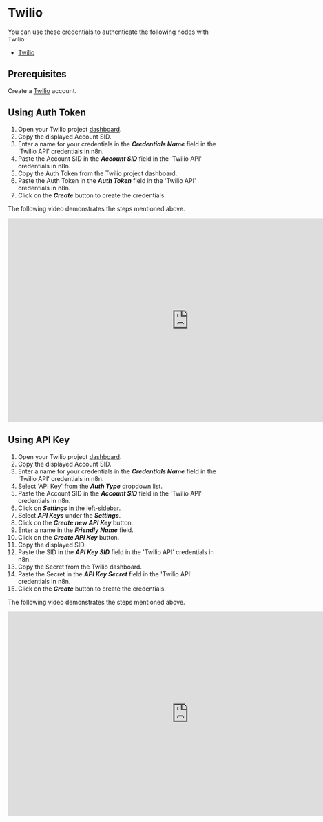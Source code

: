 # Twilio

You can use these credentials to authenticate the following nodes with Twilio.

- [Twilio](/integrations/builtin/app-nodes/n8n-nodes-base.twilio/)

## Prerequisites

Create a [Twilio](https://twilio.com/) account.

## Using Auth Token

1. Open your Twilio project [dashboard](https://www.twilio.com/console).
2. Copy the displayed Account SID.
3. Enter a name for your credentials in the ***Credentials Name*** field in the 'Twilio API' credentials in n8n.
4. Paste the Account SID in the ***Account SID*** field in the 'Twilio API' credentials in n8n.
5. Copy the Auth Token from the Twilio project dashboard.
6. Paste the Auth Token in the ***Auth Token*** field in the 'Twilio API' credentials in n8n.
7. Click on the ***Create*** button to create the credentials.

The following video demonstrates the steps mentioned above.

<div class="video-container">
<iframe width="840" height="472.5" src="https://www.youtube.com/embed/lUNb4yQWh3s" frameborder="0" allow="accelerometer; autoplay; clipboard-write; encrypted-media; gyroscope; picture-in-picture" allowfullscreen></iframe>
</div>

## Using API Key

1. Open your Twilio project [dashboard](https://www.twilio.com/console).
2. Copy the displayed Account SID.
3. Enter a name for your credentials in the ***Credentials Name*** field in the 'Twilio API' credentials in n8n.
4. Select 'API Key' from the ***Auth Type*** dropdown list.
5. Paste the Account SID in the ***Account SID*** field in the 'Twilio API' credentials in n8n.
6. Click on ***Settings*** in the left-sidebar.
7. Select ***API Keys*** under the ***Settings***.
8. Click on the ***Create new API Key*** button.
9. Enter a name in the ***Friendly Name*** field.
10. Click on the ***Create API Key*** button.
11. Copy the displayed SID.
12. Paste the SID in the ***API Key SID*** field in the 'Twilio API' credentials in n8n.
13. Copy the Secret from the Twilio dashboard.
14. Paste the Secret in the ***API Key Secret*** field in the 'Twilio API' credentials in n8n.
15. Click on the ***Create*** button to create the credentials.

The following video demonstrates the steps mentioned above.

<div class="video-container">
<iframe width="840" height="472.5" src="https://www.youtube.com/embed/W9k4_AB7yRE" frameborder="0" allow="accelerometer; autoplay; clipboard-write; encrypted-media; gyroscope; picture-in-picture" allowfullscreen></iframe>
</div>
